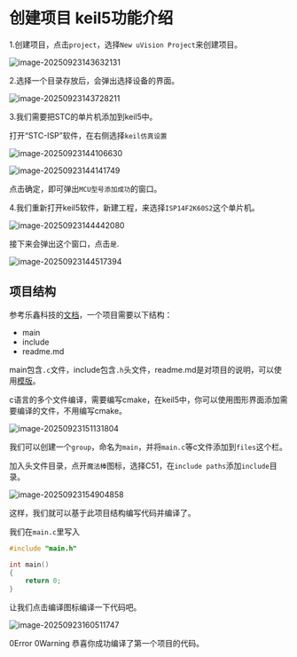 # 创建项目 keil5功能介绍

1.创建项目，点击`project`，选择`New uVision Project`来创建项目。

![image-20250923143632131](./%E5%88%9B%E5%BB%BA%E9%A1%B9%E7%9B%AE.assets/image-20250923143632131.png)

2.选择一个目录存放后，会弹出选择设备的界面。

![image-20250923143728211](./%E5%88%9B%E5%BB%BA%E9%A1%B9%E7%9B%AE.assets/image-20250923143728211.png)

3.我们需要把STC的单片机添加到keil5中。

打开“STC-ISP”软件，在右侧选择`keil仿真设置`

![image-20250923144106630](./%E5%88%9B%E5%BB%BA%E9%A1%B9%E7%9B%AE.assets/image-20250923144106630.png)

![image-20250923144141749](./%E5%88%9B%E5%BB%BA%E9%A1%B9%E7%9B%AE.assets/image-20250923144141749.png)

点击确定，即可弹出`MCU型号添加成功`的窗口。

4.我们重新打开keil5软件，新建工程，来选择`ISP14F2K60S2`这个单片机。

![image-20250923144442080](./%E5%88%9B%E5%BB%BA%E9%A1%B9%E7%9B%AE.assets/image-20250923144442080.png)

接下来会弹出这个窗口，点击`是`.

![image-20250923144517394](./%E5%88%9B%E5%BB%BA%E9%A1%B9%E7%9B%AE.assets/image-20250923144517394.png)

## 项目结构

参考乐鑫科技的[文档](https://docs.espressif.com/projects/esp-idf/zh_CN/stable/esp32/contribute/creating-examples.html)，一个项目需要以下结构：

- main
- include
- readme.md

main包含`.c`文件，include包含`.h`头文件，readme.md是对项目的说明，可以使用[模版](https://github.com/espressif/esp-idf/blob/v5.5.1/docs/TEMPLATE_EXAMPLE_README.md)。

c语言的多个文件编译，需要编写cmake，在keil5中，你可以使用图形界面添加需要编译的文件，不用编写cmake。

![image-20250923151131804](./%E5%88%9B%E5%BB%BA%E9%A1%B9%E7%9B%AE.assets/image-20250923151131804.png)

我们可以创建一个`group`，命名为`main`，并将`main.c`等c文件添加到`files`这个栏。

加入头文件目录，点开`魔法棒`图标，选择C51，在`include paths`添加`include`目录。

![image-20250923154904858](./%E5%88%9B%E5%BB%BA%E9%A1%B9%E7%9B%AE.assets/image-20250923154904858.png)

这样，我们就可以基于此项目结构编写代码并编译了。

我们在`main.c`里写入

```c
#include "main.h"

int main()
{
	return 0;
}
```

让我们点击编译图标编译一下代码吧。

![image-20250923160511747](./%E5%88%9B%E5%BB%BA%E9%A1%B9%E7%9B%AE.assets/image-20250923160511747.png)

0Error 0Warning  恭喜你成功编译了第一个项目的代码。
